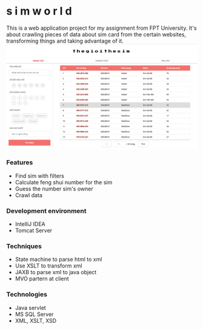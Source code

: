 # s i m w o r l d

This is a web application project for my assignment from FPT University. It's about crawling pieces of data about sim card from the certain websites, transforming things and taking advantage of it.
![homepape](/sample/homepage.png "Homepage")

### Features
- Find sim with filters
- Calculate feng shui number for the sim
- Guess the number sim's owner
- Crawl data

### Development environment
- IntelliJ IDEA
- Tomcat Server

### Techniques
- State machine to parse html to xml
- Use XSLT to transform xml
- JAXB to parse xml to java object
- MVO partern at client

### Technologies
- Java servlet
- MS SQL Server
- XML, XSLT, XSD